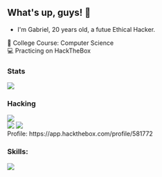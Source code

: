 ## What's up, guys! 👋
- I'm Gabriel, 20 years old, a futue Ethical Hacker.

:blue_book: College Course: Computer Science  
:computer: Practicing on HackTheBox

### Stats
<div style="margin: 0 auto;">
  <img src="https://github-readme-stats.vercel.app/api?username=BieAnimaton&theme=tokyonight&show_icons=true">
</div>

### Hacking
<div style="margin: 0 auto;">
  <img src="https://img.shields.io/badge/HackTheBox-111927?style=for-the-badge&logo=Hack%20The%20Box&logoColor=9FEF00" />
  <br >
  <img src="https://user-images.githubusercontent.com/52220244/219526277-d60c3beb-5b14-49ed-bfb6-869284be5e3a.png" />
  
  <img src="https://user-images.githubusercontent.com/52220244/219526135-d2d4fbd8-586c-400c-87c6-3c0c1a969bb7.png" />
  <br >
  Profile: https://app.hackthebox.com/profile/581772
</div>

### Skills:
<div style="margin: 0 auto;">
  <img src="https://github-readme-stats.vercel.app/api/top-langs/?username=BieAnimaton&layout=compact&theme=tokyonight" />
</div>

<!--
**BieAnimaton/BieAnimaton** is a ✨ _special_ ✨ repository because its `README.md` (this file) appears on your GitHub profile.

Here are some ideas to get you started:

- 🔭 I’m currently working on ...
- 🌱 I’m currently learning ...
- 👯 I’m looking to collaborate on ...
- 🤔 I’m looking for help with ...
- 💬 Ask me about ...
- 📫 How to reach me: ...
- 😄 Pronouns: ...
- ⚡ Fun fact: ...
-->
